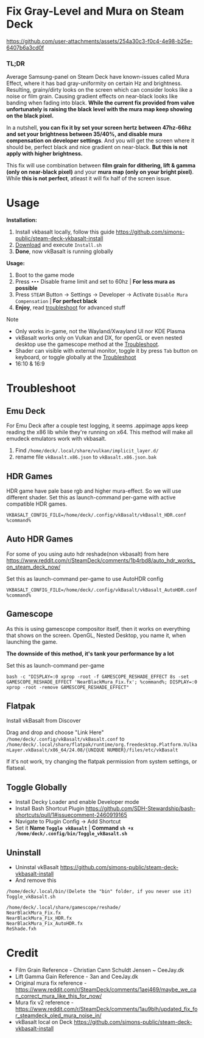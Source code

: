 # Fix Gray-Level and Mura on Steam Deck
https://github.com/user-attachments/assets/254a30c3-f0c4-4e98-b25e-6407b6a3cd0f

### TL;DR

Average Samsung-panel on Steam Deck have known-issues called Mura Effect, where it has bad gray-uniformity on certain Hz and brightness. Resulting, grainy/dirty looks on the screen which can consider looks like a noise or film grain. Causing gradient effects on near-black looks like banding when fading into black. **While the current fix provided from valve unfortunately is raising the black level with the mura map keep showing on the black pixel.**

In a nutshell, **you can fix it by set your screen hertz between 47hz-66hz and set your brightness between 35/40%, and disable mura compensation on developer settings**. And you will get the screen where it should be, perfect black and nice gradient on near-black. **But this is not apply with higher brightness.**

This fix will use combination between **film grain for dithering, lift & gamma (only on near-black pixel)** and your **mura map (only on your bright pixel)**. While **this is not perfect**, atleast it will fix half of the screen issue.

# Usage

**Installation:**
1. Install vkbasalt locally, follow this guide https://github.com/simons-public/steam-deck-vkbasalt-install
2. [Download](https://github.com/Moonveil-Kanata/muragraylevelfix-deck/releases/tag/shader) and execute ``Install.sh``
6. **Done**, now vkBasalt is running globally

**Usage:**
1. Boot to the game mode
2. Press ``•••`` Disable frame limit and set to 60hz | **For less mura as possible**
3. Press ``STEAM`` Button → Settings → Developer → Activate ``Disable Mura Compensation`` | **For perfect black**
5. **Enjoy**, read [troubleshoot](https://github.com/Moonveil-Kanata/muragraylevelfix-deck?tab=readme-ov-file#-troubleshoot) for advanced stuff

> [!NOTE]
> - Only works in-game, not the Wayland/Xwayland UI nor KDE Plasma
> - vkBasalt works only on Vulkan and DX, for openGL or even nested desktop use the gamescope method at the [Troubleshoot](https://github.com/Moonveil-Kanata/muragraylevelfix-deck?tab=readme-ov-file#gamescope).
> - Shader can visible with external monitor, toggle it by press ``Tab`` button on keyboard, or toggle globally at the [Troubleshoot](https://github.com/Moonveil-Kanata/muragraylevelfix-deck?tab=readme-ov-file#toggle-globally)
> - 16:10 & 16:9

# Troubleshoot
## Emu Deck
For Emu Deck after a couple test logging, it seems .appimage apps keep reading the x86 lib while they're running on x64. This method will make all emudeck emulators work with vkbasalt.

1. Find ``/home/deck/.local/share/vulkan/implicit_layer.d/``
2. rename file ``vkBasalt.x86.json`` to ``vkBasalt.x86.json.bak``

## HDR Games
HDR game have pale base rgb and higher mura-effect. So we will use different shader.
Set this as launch-command per-game with active compatible HDR games.
```
VKBASALT_CONFIG_FILE=/home/deck/.config/vkBasalt/vkBasalt_HDR.conf %command%
```

## Auto HDR Games
For some of you using auto hdr reshade(non vkbasalt) from here https://www.reddit.com/r/SteamDeck/comments/1b4rbd8/auto_hdr_works_on_steam_deck_now/

Set this as launch-command per-game to use AutoHDR config
```
VKBASALT_CONFIG_FILE=/home/deck/.config/vkBasalt/vkBasalt_AutoHDR.conf %command%
```

## Gamescope
As this is using gamescope compositor itself, then it works on everything that shows on the screen. OpenGL, Nested Desktop, you name it, when launching the game.

**The downside of this method, it's tank your performance by a lot**

Set this as launch-command per-game
```
bash -c "DISPLAY=:0 xprop -root -f GAMESCOPE_RESHADE_EFFECT 8s -set GAMESCOPE_RESHADE_EFFECT 'NearBlackMura_Fix.fx'; %command%; DISPLAY=:0 xprop -root -remove GAMESCOPE_RESHADE_EFFECT"
```

## Flatpak
Install vkBasalt from Discover

Drag and drop and choose "Link Here" ``/home/deck/.config/vkBasalt/vkBasalt.conf`` to ``/home/deck/.local/share/flatpak/runtime/org.freedesktop.Platform.VulkanLayer.vkBasalt/x86_64/24.08/{UNIQUE NUMBER}/files/etc/vkBasalt``

If it's not work, try changing the flatpak permission from system settings, or flatseal.

## Toggle Globally
- Install Decky Loader and enable Developer mode
- Install Bash Shortcut Plugin https://github.com/SDH-Stewardship/bash-shortcuts/pull/1#issuecomment-2460919165
- Navigate to Plugin Config → Add Shortcut
- Set it **Name ``Toggle vkBasalt``** | **Command ``sh +x /home/deck/.config/bin/Toggle_vkBasalt.sh``**

## Uninstall
- Uninstal vkBasalt https://github.com/simons-public/steam-deck-vkbasalt-install
- And remove this
```
/home/deck/.local/bin/(Delete the "bin" folder, if you never use it)
Toggle_vkBasalt.sh

/home/deck/.local/share/gamescope/reshade/
NearBlackMura_Fix.fx
NearBlackMura_Fix_HDR.fx
NearBlackMura_Fix_AutoHDR.fx
ReShade.fxh
```

# Credit
- Film Grain Reference - Christian Cann Schuldt Jensen ~ CeeJay.dk
- Lift Gamma Gain Reference - 3an and CeeJay.dk
- Original mura fix reference - https://www.reddit.com/r/SteamDeck/comments/1aej469/maybe_we_can_correct_mura_like_this_for_now/
- Mura fix v2 reference - https://www.reddit.com/r/SteamDeck/comments/1au9blh/updated_fix_for_steamdeck_oled_mura_noise_in/
- vkBasalt local on Deck https://github.com/simons-public/steam-deck-vkbasalt-install
